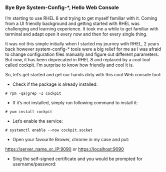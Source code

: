 ### Bye Bye System-Config-*, Hello Web Console

I’m starting to use RHEL 8 and trying to get myself familiar with it. Coming from a UI friendly background and getting started with RHEL was challenging and learning experience. It took me a while to get familiar with terminal and adapt open it every now and then for every single thing.

It was not this simple initially when I started my journey with RHEL, 2 years back however system-config-* tools were a big relief for me as I was afraid to change configuration files manually and figure out different parameters. But now, it has been deprecated in RHEL 8 and replaced by a cool tool called cockpit. I’m surprise to know how friendly and cool it is.

So, let’s get started and get our hands dirty with this cool Web console tool:

- Check if the package is already installed:

~~~
# rpm -qa|grep -I cockpit
~~~

- If it’s not installed, simply run following command to install it:

~~~
# yum install cockpit 
~~~

- Let’s enable the service: 

~~~
# systemctl enable --now cockpit.socket 
~~~

- Open your favourite Brower, chrome in my case and put:

<https://server_name_or_IP:9090> or <https://localhost:9090>

- Sing the self-signed certificate and you would be prompted for username/password:

